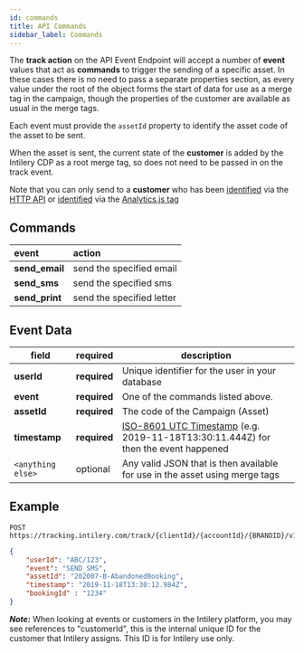 ```yaml
---
id: commands
title: API Commands
sidebar_label: Commands
---
```


The **track action** on the API Event Endpoint will accept a number of **event** values that act as **commands** to trigger
the sending of a specific asset. In these cases there is no need to pass a separate properties section, as every value under
the root of the object forms the start of data for use as a merge tag in the campaign, though the properties of the 
customer are available as usual in the merge tags.

Each event must provide the `assetId` property to identify the asset code of the asset to be sent.

When the asset is sent, the current state of the **customer** is added by the Intilery CDP as a root merge tag,
so does not need to be passed in on the track event.

Note that you can only send to a **customer** who has been [identified](./api#identify-action) via the [HTTP API](/docs/apis/api)
or [identified](/docs/tag/reference#identify) via the [Analytics.js tag](/docs/tag/tag1)


## Commands

| **event**      | **action**                |
| :------------- | :------------------------ |
| **send_email** | send the specified email  |
| **send_sms**   | send the specified sms    |
| **send_print** | send the specified letter |

## Event Data

| **field**        | **required** | description              |
| ----------------- | ------------ | ------------------------------------------------------------ |
| **userId**        | **required** | Unique identifier for the user in your database              |
| **event**         | **required** | One of the commands listed above.                            |
| **assetId**       | **required** | The code of the Campaign (Asset)                             |
| **timestamp**     | **required** | [ISO-8601 UTC Timestamp](http://en.wikipedia.org/wiki/ISO_8601) (e.g. 2019-11-18T13:30:11.444Z) for then the event happened |
| `<anything else>` | optional     | Any valid JSON that is then available for use in the asset using merge tags |

## Example

```http request
POST https://tracking.intilery.com/track/{clientId}/{accountId}/{BRANDID}/v1/track
```

```json
{
	"userId": "ABC/123",  
	"event": "SEND_SMS",  
	"assetId": "202007-B-AbandonedBooking",  
	"timestamp": "2019-11-18T13:30:12.984Z",  
	"bookingId" : "1234" 
}
```

***Note:*** When looking at events or customers in the Intilery platform, you may see references to "customerId", this is the internal unique ID for the customer that Intilery assigns. This ID is for Intilery use only.
